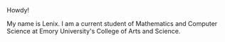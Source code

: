 Howdy!

My name is Lenix. I am a current student of Mathematics and Computer Science at Emory University's College of Arts and Science.

